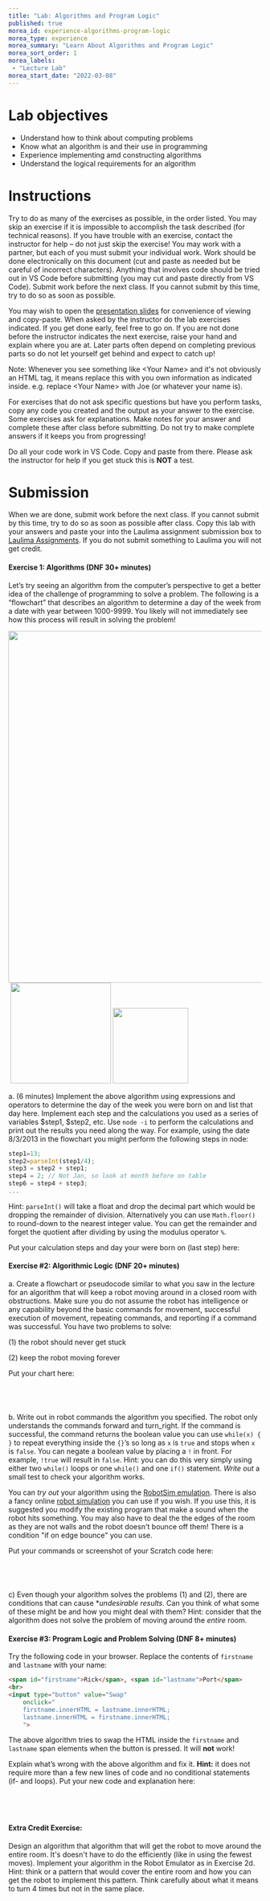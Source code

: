 ```yaml
--- 
title: "Lab: Algorithms and Program Logic" 
published: true 
morea_id: experience-algorithms-program-logic
morea_type: experience 
morea_summary: "Learn About Algorithms and Program Logic"
morea_sort_order: 1 
morea_labels:
 - "Lecture Lab"
morea_start_date: "2022-03-08"
---
```

# Lab objectives
- Understand how to think about computing problems 
- Know what an algorithm is and their use in programming
- Experience implementing amd constructing algorithms 
- Understand the logical requirements for an algorithm 

# Instructions
Try to do as many of the exercises as possible, in the order listed. You may skip an exercise if it is impossible to accomplish the task described (for technical reasons). If you have trouble with an exercise, contact the instructor for help – do not just skip the exercise! You may work with a partner, but each of you must submit your individual work. Work should be done electronically on this document (cut and paste as needed but be careful of incorrect characters). Anything that involves code should be tried out in VS Code before submitting (you may cut and paste directly from VS Code). Submit work before the next class. If you cannot submit by this time, try to do so as soon as possible.

You may wish to open the [presentation slides](ITM352_algorithms.ppt) for convenience of viewing and copy-paste. When asked by the instructor do the lab exercises indicated. If you get done early, feel free to go on. If you are not done before the instructor indicates the next exercise, raise your hand and explain where you are at. Later parts often depend on completing previous parts so do not let yourself get behind and expect to catch up!

Note: Whenever you see something like \<Your Name\> and it's not obviously an HTML tag, it means replace this with you own information as indicated inside. e.g. replace \<Your Name\> with Joe (or whatever your name is).

For exercises that do not ask specific questions but have you perform tasks, copy any code you created and the output as your answer to the exercise. Some exercises ask for explanations. Make notes for your answer and complete these after class before submitting. Do not try to make complete answers if it keeps you from progressing!

Do all your code work in VS Code. Copy and paste from there. Please ask the instructor for help if you get stuck this is **NOT** a test.

# Submission
When we are done, submit work before the next class. If you cannot submit by this time, try to do so as soon as possible after class. Copy this lab with your answers and paste your into the Laulima assignment submission box to [Laulima Assignments](https://laulima.hawaii.edu). If you do not submit something to Laulima you will not get credit.

#### Exercise 1:  Algorithms (DNF 30+ minutes)
Let’s try seeing an algorithm from the computer’s perspective to get a better idea of the challenge of programming to solve a problem. The following is a “flowchart” that describes an algorithm to determine a day of the week from a date with year between 1000-9999. You likely will not immediately see how this process will result in solving the problem!

<img src="day-of-week-flowchart.jpg" alt="" style="max-width: 100%;max-height: 100%;" height="700px" width="800px">

<div>
<img src="mod-7-calendartable.jpg" alt="" style="max-width: 100%;max-height: 100%;">
<img src="Leap Year Flowchart.png" alt="" style="max-width: 100%;max-height: 100%;" height="200px" width="200px">
<img src="keysToDays.png" alt="" style="max-width: 100%;max-height: 100%;" height="150px" width="150px">
</div>

a. (6 minutes) Implement the above algorithm using expressions and operators to determine the day of the week you were born on and list that day here. Implement each step and the calculations you used as a series of variables $step1, $step2, etc. Use `node -i` to perform the calculations and print out the results you need along the way. For example, using the date 8/3/2013 in the flowchart you might perform the following steps in node: 

```Javascript
step1=13;
step2=parseInt(step1/4);
step3 = step2 + step1;
step4 = 2; // Not Jan, so look at month before on table
step6 = step4 + step3;
... 
```

Hint: `parseInt()` will take a float and drop the decimal part which would be dropping the remainder of division. Alternatively you can use `Math.floor()` to round-down to the nearest integer value. You can get the remainder and forget the quotient after dividing by using the modulus operator `%`. 

Put your calculation steps and day your were born on (last step) here:

 

#### Exercise #2: Algorithmic Logic (DNF 20+ minutes)

a. Create a flowchart or pseudocode similar to what you saw in the lecture for an algorithm that will keep a robot moving around in a closed room with obstructions. Make sure you do not assume the robot has intelligence or any capability beyond the basic commands for movement, successful execution of movement, repeating commands, and reporting if a command was successful. You have two problems to solve:

(1) the robot should never get stuck

(2) keep the robot moving forever

Put your chart here:
```




```

b. Write out in robot commands the algorithm you specified. The robot only understands the commands forward and turn_right. If the command is successful, the command returns the boolean value you can use `while(x) { }` to repeat everything inside the `{}`’s so long as `x` is `true` and stops when `x` is `false`. You can negate a boolean value by placing a `!` in front. For example, `!true` will result in `false`. Hint: you can do this very simply using either two `while()` loops or one `while()` and one `if()` statement. *Write out* a small test to check your algorithm works. 

You can *try out* your algorithm using the [RobotSim emulation](RobotSim/RobotSim.html). There is also a fancy online [robot simulation](https://scratch.mit.edu/projects/340532/) you can use if you wish. If you use this, it is suggested you modify the existing program that make a sound when the robot hits something. You may also have to deal the the edges of the room as they are not walls and the robot doesn't bounce off them! There is a condition "if on edge bounce" you can use. 

Put your commands or screenshot of your Scratch code here:
```




```

c) Even though your algorithm solves the problems (1) and (2), there are conditions that can cause **undesirable results*. Can you think of what some of these might be and how you might deal with them? Hint: consider that the algorithm does not solve the problem of moving around the *entire* room.

 

 

#### Exercise #3: Program Logic and Problem Solving (DNF 8+ minutes)
Try the following code in your browser. Replace the contents of `firstname` and `lastname` with your name:

```HTML
<span id="firstname">Rick</span>, <span id="lastname">Port</span>
<br>
<input type="button" value="Swap" 
    onclick="
    firstname.innerHTML = lastname.innerHTML;
    lastname.innerHTML = firstname.innerHTML;
    ">
```

The above algorithm tries to swap the HTML inside the `firstname` and `lastname` span elements when the button is pressed. It will **not** work!

Explain what’s wrong with the above algorithm and fix it. **Hint:** it does not require more than a few new lines of code and no conditional statements (if- and loops). Put your new code and explanation here:
```




```

#### Extra Credit Exercise:
Design an algorithm that algorithm that will get the robot to move around the entire room. It's doesn't have to do the efficiently (like in using the fewest moves). Implement your algorithm in the Robot Emulator as in Exercise 2d. Hint: think or a pattern that would cover the entire room and how you can get the robot to implement this pattern. Think carefully about what it means to turn 4 times but not in the same place.